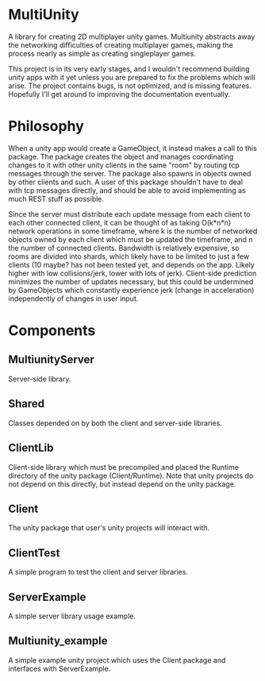 # MultiUnity
A library for creating 2D multiplayer unity games. Multiunity abstracts away the networking difficulties of creating multiplayer games,
 making the process nearly as simple as creating singleplayer games.

This project is in its very early stages, and I wouldn't recommend building unity apps with it yet unless you are prepared to fix the problems which will arise. The project contains bugs, is not optimized, and is missing features. Hopefully I'll get around to improving the documentation eventually.

# Philosophy
When a unity app would create a GameObject, it instead makes a call to this package. The package creates the object and manages coordinating changes to it with other unity clients in the same "room" by routing tcp messages through the server. The package also
spawns in objects owned by other clients and such. A user of this package shouldn't have to deal with tcp messages directly, and should be able to avoid implementing as much REST stuff as possible.

Since the server must distribute each update message from each client to each other connected client, it can be thought of as taking O(k\*n\*n) network operations in some timeframe, where k is the number of networked objects owned by each client which must be updated the timeframe, and n the number of connected clients. Bandwidth is relatively expensive, so rooms are divided into shards, which likely have to be limited to just a few clients (10 maybe? has not been tested yet, and depends on the app. Likely higher with low collisions/jerk, lower with lots of jerk). Client-side prediction minimizes the number of updates necessary, but this could be undermined by GameObjects which constantly experience jerk (change in acceleration) independently of changes in user input.

# Components

## MultiunityServer 
Server-side library. 

## Shared
Classes depended on by both the client and server-side libraries.

## ClientLib
Client-side library which must be precompiled and placed the Runtime directory of the unity package (Client/Runtime). 
Note that unity projects do not depend on this directly, but instead depend on the unity package.

## Client
The unity package that user's unity projects will interact with.

## ClientTest
A simple program to test the client and server libraries.

## ServerExample
A simple server library usage example.

## Multiunity_example
A simple example unity project which uses the Client package and interfaces with ServerExample.
